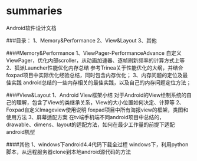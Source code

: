 # summaries
Android软件设计文档

###目录：
1、Memory&Performance
2、View&Layout
3、其他

####Memory&Performance
1、ViewPager-PerformanceAdvance 
  自定义ViewPager，优化内部scroller，从动画加速器、逐帧刷新频率的计算方式上等
2、狐派Launcher性能优化内存总结
  参考Trinea关于性能优化的大纲，并结合foxpad项目中实际优化经验总结，同时包含内存优化；
3、内存问题的定位及最佳实践
  android总结的一些内存相关的最佳实践，以及自己的内存问题定位方法；
  
####View&Layout
1、Android View框架小结
  对于Android的View绘制系统的自己的理解，包含了View的类继承关系，View的大小位置如何决定、计算等
2、Foxpad自定义Imageview使用说明
  foxpad项目中所有海报view的框架，类图和使用方法
3、屏幕适配方案
  在tv端手机端不同android项目中总结的，drawable、dimens、layout的适配方法，如何在最少工作量的前提下适配android机型
  
####其他
1、windows下android4.4代码下载全过程
  windows下，利用python脚本，从远程服务器clone到本地android源代码的方法

